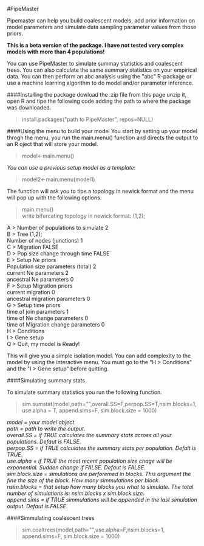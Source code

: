 #PipeMaster

Pipemaster can help you build coalescent models, add prior information on model parameters and simulate data sampling parameter values from those priors.

**This is a beta version of the package. I have not tested very complex models with more than 4 populations!**

You can use PipeMaster to simulate summay statistics and coalescent trees. You can also calculate the same summary statistics on your empirical data. You can then perform an abc analysis using the "abc" R-package or use a machine learning algorithm to do model and/or parameter inference.

####Installing the package
dowload the .zip file from this page unzip it, open R and tipe the following code adding the path to where the package was downloaded.

> install.packages("path to PipeMaster", repos=NULL)

####Using the menu to build your model
You start by setting up your model throgh the menu, you run the main.menu() function and directs the output to an R oject that will store your model.

> model<-main.menu()

_You can use a previous setup model as a template_:

> model2<-main.menu(model1)

The function will ask you to tipe a topology in newick format and the menu will pop up with the following options.

> main.menu()  
write bifurcating topology in newick format: (1,2);  

A > Number of populations to simulate      2  
B > Tree                                   (1,2);  
    Number of nodes (junctions)            1  
C > Migration                              FALSE  
D > Pop size change through time           FALSE  
E > Setup Ne priors  
    Population size parameters (total)     2  
    current Ne parameters                  2  
    ancestral Ne parameters                0  
F > Setup Migration priors  
    current migration                      0  
    ancestral migration parameters         0  
G > Setup time priors   
    time of join parameters                1  
    time of Ne change parameters           0  
    time of Migration change parameters    0  
H > Conditions  
I > Gene setup  
Q > Quit, my model is Ready!  

This will give you a simple isolation model. You can add complexity to the model by using the interactive menu.
You must go to the "H > Conditions" and the "I > Gene setup" before quitting.

####Simulating summary stats

To simulate summary statistics you run the following function.

> sim.sumstat(model,path="",overall.SS=F,perpop.SS=T,nsim.blocks=1,use.alpha = T, append.sims=F, sim.block.size = 1000)

_model = your model object_.  
_path = path to write the output_.  
_overall.SS = if TRUE calculates the summary stats across all your populations. Defaut is FALSE_.  
_perpop.SS = if TRUE calculates the summary stats per population. Defalt is TRUE_.  
_use.alpha = if TRUE the most recent population size chage will be exponential. Sudden change if FALSE. Defaut is FALSE_.  
_sim.block.size = simulations are perforemed in blocks. This argument the fine the size of the block. How many simmulations per block_.  
_nsim.blocks = that setup how many blocks you what to simulate. The total number of simulations is: nsim.blocks x sim.block.size_.  
_append.sims = if TRUE simmulations will be appended in the last simulation output. Defaut is FALSE_.  

####Simmulating coalescent trees

> sim.coaltrees(model,path="",use.alpha=F,nsim.blocks=1, append.sims=F, sim.block.size = 1000)


